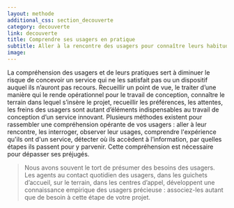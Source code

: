 ```yaml
---
layout: methode
additional_css: section_decouverte
category: decouverte
link: decouverte
title: Comprendre ses usagers en pratique
subtitle: Aller à la rencontre des usagers pour connaître leurs habitudes, leurs attentes et leurs ressentis.
image: 
---
```


La compréhension des usagers et de leurs pratiques sert à diminuer le risque de concevoir un service qui ne les satisfait pas ou un dispositif auquel ils n’auront pas recours. Recueillir un point de vue, le traiter d’une manière qui le rende opérationnel pour le travail de conception, connaître le terrain dans lequel s’insère le projet, recueillir les préférences, les attentes, les freins des usagers sont autant d’éléments indispensables au travail de conception d’un service innovant. 
Plusieurs méthodes existent pour rassembler une compréhension opérante de vos usagers : aller à leur rencontre, les interroger, observer leur usages, comprendre l'expérience qu'ils ont d'un service, détecter où ils accèdent à l’information, par quelles étapes ils passent pour y parvenir. Cette compréhension est nécessaire pour dépasser ses préjugés.

> Nous avons souvent le tort de présumer des besoins des usagers. Les agents au contact quotidien des usagers, dans les guichets d’accueil, sur le terrain, dans les centres d’appel, développent une connaissance empirique des usagers précieuse : associez-les autant que de besoin à cette étape de votre projet. 

